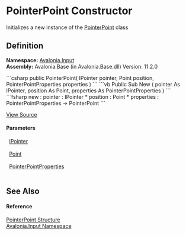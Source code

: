 # PointerPoint Constructor


Initializes a new instance of the <a href="T_Avalonia_Input_PointerPoint">PointerPoint</a> class



## Definition
**Namespace:** <a href="N_Avalonia_Input">Avalonia.Input</a>  
**Assembly:** Avalonia.Base (in Avalonia.Base.dll) Version: 11.2.0

<Tabs groupId="api-code-preview">
<TabItem value="csharp" label="C#">
```csharp
public PointerPoint(
	IPointer pointer,
	Point position,
	PointerPointProperties properties
)
```
</TabItem>
<TabItem value="vb" label="VB">
```vb
Public Sub New ( 
	pointer As IPointer,
	position As Point,
	properties As PointerPointProperties
)
```
</TabItem>
<TabItem value="fsharp" label="F#">
```fsharp
new : 
        pointer : IPointer * 
        position : Point * 
        properties : PointerPointProperties -> PointerPoint
```
</TabItem>
</Tabs>



<a href="https://github.com/AvaloniaUI/Avalonia/tree/master/src/Avalonia.Base/Input/PointerPoint.cs#L11" title="View the source code">View Source</a>



#### Parameters
<dl><dt>  <a href="T_Avalonia_Input_IPointer">IPointer</a></dt><dd> </dd><dt>  <a href="T_Avalonia_Point">Point</a></dt><dd> </dd><dt>  <a href="T_Avalonia_Input_PointerPointProperties">PointerPointProperties</a></dt><dd> </dd></dl>

## See Also


#### Reference
<a href="T_Avalonia_Input_PointerPoint">PointerPoint Structure</a>  
<a href="N_Avalonia_Input">Avalonia.Input Namespace</a>  

